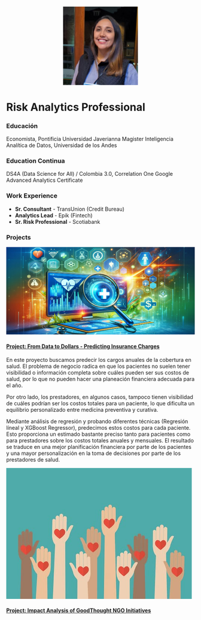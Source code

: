 <p align="center">
  <img src="assets/img/me_2.JPG" width="200">
</p>

# Risk Analytics Professional

### Educación
Economista, Pontificia Universidad Javerianna
Magister Inteligencia Analítica de Datos, Universidad de los Andes

### Education Continua
DS4A (Data Science for All) / Colombia 3.0, Correlation One
Google Advanced Analytics Certificate

### Work Experience
- **Sr. Consultant** - TransUnion (Credit Bureau)  
- **Analytics Lead** - Epik (Fintech)  
- **Sr. Risk Professional** - Scotiabank  

### Projects

![Insurance Analysis](assets/img/insurance.png)
#### [Project: From Data to Dollars - Predicting Insurance Charges](https://www.datacamp.com/datalab/w/9b26cc20-77c8-42ad-82cc-5e529f813880/edit)

En este proyecto buscamos predecir los cargos anuales de la cobertura en salud. El problema de negocio radica en que los pacientes no suelen tener visibilidad o información completa sobre cuáles pueden ser sus costos de salud, por lo que no pueden hacer una planeación financiera adecuada para el año.  

Por otro lado, los prestadores, en algunos casos, tampoco tienen visibilidad de cuáles podrían ser los costos totales para un paciente, lo que dificulta un equilibrio personalizado entre medicina preventiva y curativa.  

Mediante análisis de regresión y probando diferentes técnicas (Regresión líneal y XGBoost Regressor), predecimos estos costos para cada paciente. Esto proporciona un estimado bastante preciso tanto para pacientes como para prestadores sobre los costos totales anuales y mensuales. El resultado se traduce en una mejor planificación financiera por parte de los pacientes y una mayor personalización en la toma de decisiones por parte de los prestadores de salud.  

![NGO Analysis](assets/img/NGO.png)


#### [Project: Impact Analysis of GoodThought NGO Initiatives](https://www.datacamp.com/datalab/w/cb8551ea-25bd-4088-98ac-aa1a9e15b95a/edit)
